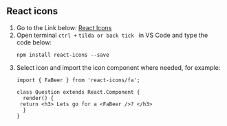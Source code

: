 ## React icons
1. Go to the Link below:
   [React Icons](https://react-icons.github.io/react-icons/)
2. Open terminal ` ctrl + ` `tilda or back tick ` in VS Code and type the code below:
   ```
   npm install react-icons --save
   ```
3. Select icon and import the icon component where needed, for example:
   ```
   import { FaBeer } from 'react-icons/fa';

   class Question extends React.Component {
     render() {
    return <h3> Lets go for a <FaBeer />? </h3>
     }
   }
   ```
   
